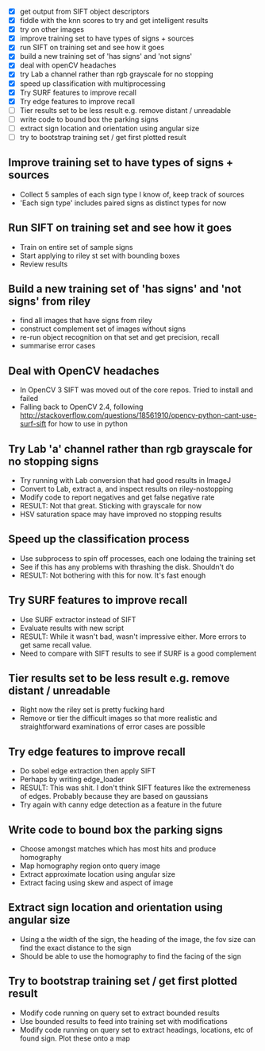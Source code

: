 - [x] get output from SIFT object descriptors
- [x] fiddle with the knn scores to try and get intelligent results
- [x] try on other images
- [x] improve training set to have types of signs + sources
- [x] run SIFT on training set and see how it goes
- [x] build a new training set of 'has signs' and 'not signs'
- [x] deal with openCV headaches
- [x] try Lab a channel rather than rgb grayscale for no stopping
- [x] speed up classification with multiprocessing
- [x] Try SURF features to improve recall
- [x] Try edge features to improve recall
- [ ] Tier results set to be less result e.g. remove distant / unreadable
- [ ] write code to bound box the parking signs
- [ ] extract sign location and orientation using angular size
- [ ] try to bootstrap training set / get first plotted result

Improve training set to have types of signs + sources
-----------------------------------------------------
- Collect 5 samples of each sign type I know of, keep track of sources
- 'Each sign type' includes paired signs as distinct types for now

Run SIFT on training set and see how it goes
--------------------------------------------
- Train on entire set of sample signs
- Start applying to riley st set with bounding boxes
- Review results

Build a new training set of 'has signs' and 'not signs' from riley
------------------------------------------------------------------
- find all images that have signs from riley
- construct complement set of images without signs 
- re-run object recognition on that set and get precision, recall 
- summarise error cases

Deal with OpenCV headaches
--------------------------
- In OpenCV 3 SIFT was moved out of the core repos. Tried to install and failed
- Falling back to OpenCV 2.4, following
  http://stackoverflow.com/questions/18561910/opencv-python-cant-use-surf-sift
  for how to use in python

Try Lab 'a' channel rather than rgb grayscale for no stopping signs
--------------------------------------------------
- Try running with Lab conversion that had good results in ImageJ
- Convert to Lab, extract a, and inspect results on riley-nostopping
- Modify code to report negatives and get false negative rate
- RESULT: Not that great. Sticking with grayscale for now 
- HSV saturation space may have improved no stopping results

Speed up the classification process
-----------------------------------
- Use subprocess to spin off processes, each one lodaing the training set
- See if this has any problems with thrashing the disk. Shouldn't do
- RESULT: Not bothering with this for now. It's fast enough

Try SURF features to improve recall
-----------------------------------
- Use SURF extractor instead of SIFT
- Evaluate results with new script
- RESULT: While it wasn't bad, wasn't impressive either. More errors to get same
  recall value.
- Need to compare with SIFT results to see if SURF is a good complement

Tier results set to be less result e.g. remove distant / unreadable
-------------------------------------------------------------------
- Right now the riley set is pretty fucking hard
- Remove or tier the difficult images so that more realistic and straightforward
  examinations of error cases are possible

Try edge features to improve recall
-----------------------------------
- Do sobel edge extraction then apply SIFT 
- Perhaps by writing edge\_loader
- RESULT: This was shit. I don't think SIFT features like the extremeness
  of edges. Probably because they are based on gaussians
- Try again with canny edge detection as a feature in the future

Write code to bound box the parking signs
-----------------------------------------
- Choose amongst matches which has most hits and produce homography
- Map homography region onto query image
- Extract approximate location using angular size
- Extract facing using skew and aspect of image

Extract sign location and orientation using angular size
--------------------------------------------------------
- Using a the width of the sign, the heading of the image, the fov size can
  find the exact distance to the sign
- Should be able to use the homography to find the facing of the sign

Try to bootstrap training set / get first plotted result
--------------------------------------------------------
- Modify code running on query set to extract bounded results
- Use bounded results to feed into training set with modifications
- Modify code running on query set to extract headings, locations, etc
  of found sign. Plot these onto a map
